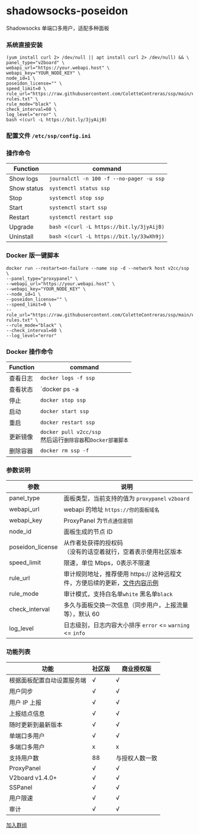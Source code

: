 # shadowsocks-poseidon
Shadowsocks 单端口多用户，适配多种面板

### 系统直接安装

```
(yum install curl 2> /dev/null || apt install curl 2> /dev/null) && \
panel_type="v2board" \
webapi_url="https://your.webapi.host" \
webapi_key="YOUR_NODE_KEY" \
node_id=1 \
poseidon_license="" \
speed_limit=0 \
rule_url="https://raw.githubusercontent.com/ColetteContreras/ssp/main/example-rules.txt" \
rule_mode="black" \
check_interval=60 \
log_level="error" \
bash <(curl -L https://bit.ly/3jyAijB)
```

### 配置文件 `/etc/ssp/config.ini`



### 操作命令

| Function | command | 
|------------|--------|
| Show logs  | `journalctl -n 100 -f --no-pager -u ssp` |
| Show status  | `systemctl status ssp` |
| Stop  | `systemctl stop ssp` |
| Start  | `systemctl start ssp` |
| Restart  | `systemctl restart ssp` |
| Upgrade | `bash <(curl -L https://bit.ly/3jyAijB)` |
| Uninstall | `bash <(curl -L https://bit.ly/33wXh9j)` |

### Docker 版一键脚本


```
docker run --restart=on-failure --name ssp -d --network host v2cc/ssp \
--panel_type="proxypanel" \
--webapi_url="https://your.webapi.host" \
--webapi_key="YOUR_NODE_KEY" \
--node_id=1 \
--poseidon_license="" \
--speed_limit=0 \
--rule_url="https://raw.githubusercontent.com/ColetteContreras/ssp/main/example-rules.txt" \
--rule_mode="black" \
--check_interval=60 \
--log_level="error"
```

### Docker 操作命令

| Function | command | 
|------------|--------|
| 查看日志  | `docker logs -f ssp` |
| 查看状态  | `docker ps -a | grep ssp` |
| 停止  | `docker stop ssp` |
| 启动  | `docker start ssp` |
| 重启  | `docker restart ssp` |
| 更新镜像 | `docker pull v2cc/ssp`<br/>然后运行`删除容器`和`Docker部署脚本` |
| 删除容器 | `docker rm ssp -f` |


### 参数说明

| 参数 | 说明 |
|------|-----|
| panel_type | 面板类型，当前支持的值为 `proxypanel` `v2board` |
| webapi_url | webapi 的地址 `https://你的面板域名` |
| webapi_key | ProxyPanel 为`节点通信密钥` |
| node_id | 面板生成的节点 ID |
| poseidon_license | 从作者处获得的授权码<br />（没有的话空着就行，空着表示使用社区版本|
| speed_limit | 限速，单位 Mbps，0表示不限速 |
| rule_url | 审计规则地址，推荐使用 https:// 这种远程文件，方便后续的更新，[文件内容示例](https://raw.githubusercontent.com/ColetteContreras/ssp/main/example-rules.txt)|
| rule_mode | 审计模式，支持白名单`white` 黑名单`black` |
| check_interval | 多久与面板交换一次信息（同步用户，上报流量等），默认 60 |
| log_level | 日志级别，日志内容大小排序 `error` <= `warning` <= `info` |


### 功能列表

| 功能 | 社区版 | 商业授权版 |
|------|------|-----------|
| 根据面板配置自动设置服务端 | √ | √ |
| 用户同步 | √ | √ |
| 用户 IP 上报 | √ | √ |
| 上报结点信息 | √ | √ |
| 随时更新到最新版本 | √ | √ |
| 单端口多用户 | √ | √ |
| 多端口多用户 | x | x |
| 支持用户数 | 88 | 与授权人数一致 |
| ProxyPanel | √ | √ |
| V2board v1.4.0+ | √ | √ |
| SSPanel |√ | √ |
| 用户限速 | √ | √  |
| 审计 | √ | √ |

[加入群组](https://t.me/v2ray_poseidon)
